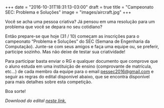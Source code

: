 +++
date = "2016-10-31T18:31:13-03:00"
draft = true
title = "Campeonato SEC: Problema e Soluções"
image = "images/aircraft.jpg"
+++

Você se acha uma pessoa criativa? Já pensou em uma resolução para um problema que você se depara no seu cotidiano?

Então prepare-se que hoje (31 / 10) começam as inscrições para o campeonato “Problema e Soluções” do SEC (Semana de Engenharia da Computação). Junte-se com seus amigos e faça uma equipe ou, se preferir, participe sozinho. Mas não deixe de testar sua criatividade!

Para participar basta enviar o RG e qualquer documento que comprove que o aluno estuda em uma instituição de ensino (comprovante de matrícula, etc…) de cada membro da equipe para o email <a href="mailto:pessec2016@gmail.com">pessec2016@gmail.com</a> e seguir as regras do edital disponível abaixo, que se encontra disponível para mais detalhes sobre esta competição.

Boa sorte!

*Download do edital <a href="/files/problema-e-solucoes-sec.pdf" target="_blank">neste link.</a>*

